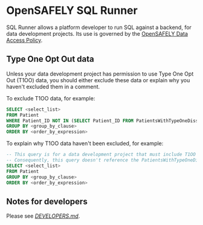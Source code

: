 # OpenSAFELY SQL Runner

SQL Runner allows a platform developer to run SQL against a backend,
for data development projects.
Its use is governed by the [OpenSAFELY Data Access Policy](https://docs.opensafely.org/developer-access-policy/).

## Type One Opt Out data

Unless your data development project has permission to use Type One Opt Out (T1OO) data,
you should either exclude these data or explain why you haven't excluded them in a
comment. 

To exclude T1OO data, for example:

```sql
SELECT <select_list>
FROM Patient
WHERE Patient_ID NOT IN (SELECT Patient_ID FROM PatientsWithTypeOneDissent)
GROUP BY <group_by_clause>
ORDER BY <order_by_expression>
```

To explain why T1OO data haven't been excluded, for example:

```sql
-- This query is for a data development project that must include T1OO data.
-- Consequently, this query doesn't reference the PatientsWithTypeOneDissent table.
SELECT <select_list>
FROM Patient
GROUP BY <group_by_clause>
ORDER BY <order_by_expression>
```

## Notes for developers

Please see [_DEVELOPERS.md_](DEVELOPERS.md).
